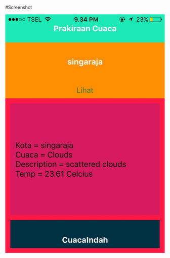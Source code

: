 #Screenshot
<p align="center">
 <img src="https://github.com/indahutami/cuacaindah/blob/master/cuacaindah.jpeg"/>
 </p>
